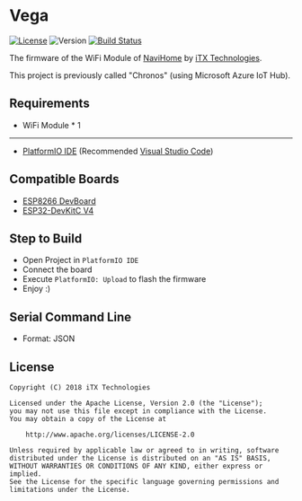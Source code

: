 # Vega

[![License](https://img.shields.io/github/license/NaviHome/Vega.svg)](https://github.com/NaviHome/Vega/blob/master/LICENSE)
![Version](https://img.shields.io/badge/version-0.1.0--alpha-orange.svg)
[![Build Status](https://travis-ci.org/NaviHome/Vega.svg?branch=master)](https://travis-ci.org/NaviHome/Vega)

The firmware of the WiFi Module of [NaviHome](https://github.com/NaviHome) by [iTX Technologies](https://github.com/iTXTech).

This project is previously called "Chronos" (using Microsoft Azure IoT Hub).

## Requirements

* WiFi Module * 1

---------------

* [PlatformIO IDE](https://platformio.org/) (Recommended [Visual Studio Code](https://code.visualstudio.com/))

## Compatible Boards

* [ESP8266 DevBoard](https://www.esp8266.com/wiki/doku.php?id=esp8266-module-family)
* [ESP32-DevKitC V4](https://esp-idf.readthedocs.io/en/latest/get-started/get-started-devkitc.html)

## Step to Build

* Open Project in `PlatformIO IDE`
* Connect the board
* Execute `PlatformIO: Upload` to flash the firmware
* Enjoy :)

## Serial Command Line

* Format: JSON

## License

    Copyright (C) 2018 iTX Technologies

    Licensed under the Apache License, Version 2.0 (the "License");
    you may not use this file except in compliance with the License.
    You may obtain a copy of the License at

        http://www.apache.org/licenses/LICENSE-2.0

    Unless required by applicable law or agreed to in writing, software
    distributed under the License is distributed on an "AS IS" BASIS,
    WITHOUT WARRANTIES OR CONDITIONS OF ANY KIND, either express or implied.
    See the License for the specific language governing permissions and
    limitations under the License.